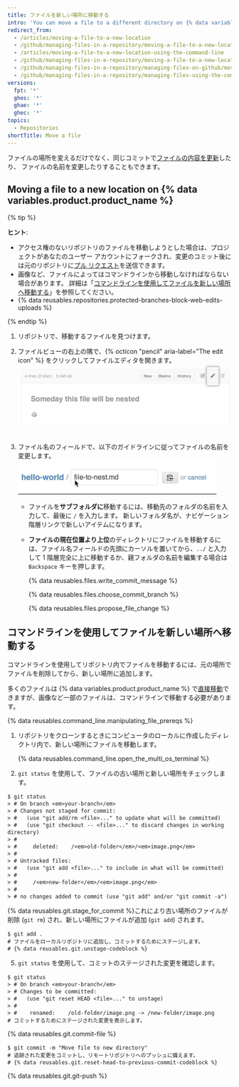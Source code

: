 ```yaml
---
title: ファイルを新しい場所に移動する
intro: 'You can move a file to a different directory on {% data variables.product.product_name %} or by using the command line.'
redirect_from:
  - /articles/moving-a-file-to-a-new-location
  - /github/managing-files-in-a-repository/moving-a-file-to-a-new-location
  - /articles/moving-a-file-to-a-new-location-using-the-command-line
  - /github/managing-files-in-a-repository/moving-a-file-to-a-new-location-using-the-command-line
  - /github/managing-files-in-a-repository/managing-files-on-github/moving-a-file-to-a-new-location
  - /github/managing-files-in-a-repository/managing-files-using-the-command-line/moving-a-file-to-a-new-location-using-the-command-line
versions:
  fpt: '*'
  ghes: '*'
  ghae: '*'
  ghec: '*'
topics:
  - Repositories
shortTitle: Move a file
---
```


ファイルの場所を変えるだけでなく、同じコミットで[ファイルの内容を更新](/articles/editing-files-in-your-repository)したり、
ファイルの名前を変更したりすることもできます。</p> 



## Moving a file to a new location on {% data variables.product.product_name %}

{% tip %}

**ヒント**:

- アクセス権のないリポジトリのファイルを移動しようとした場合は、プロジェクトがあなたのユーザー アカウントにフォークされ、変更のコミット後には元のリポジトリに[プル リクエスト](/pull-requests/collaborating-with-pull-requests/proposing-changes-to-your-work-with-pull-requests/about-pull-requests)を送信できます。
- 画像など、ファイルによってはコマンドラインから移動しなければならない場合があります。 詳細は「[コマンドラインを使用してファイルを新しい場所へ移動する](/articles/moving-a-file-to-a-new-location-using-the-command-line)」を参照してください。
- {% data reusables.repositories.protected-branches-block-web-edits-uploads %}

{% endtip %}

1. リポジトリで、移動するファイルを見つけます。
2. ファイルビューの右上の隅で、{% octicon "pencil" aria-label="The edit icon" %} をクリックしてファイルエディタを開きます。 ![ファイル編集アイコン](/assets/images/help/repository/move-file-edit-file-icon.png)

3. ファイル名のフィールドで、以下のガイドラインに従ってファイルの名前を変更します。 ![ファイル名を編集する](/assets/images/help/repository/moving_files.gif)

    - ファイルを**サブフォルダに**移動するには、移動先のフォルダの名前を入力して、最後に `/` を入力します。 新しいフォルダ名が、ナビゲーション階層リンクで新しいアイテムになります。
    - **ファイルの現在位置より上位**のディレクトリにファイルを移動するには、ファイル名フィールドの先頭にカーソルを置いてから、`../` と入力して 1 階層完全に上に移動するか、親フォルダの名前を編集する場合は `Backspace` キーを押します。 
      
      {% data reusables.files.write_commit_message %}
      
      
      
      {% data reusables.files.choose_commit_branch %}
      
      
      
      {% data reusables.files.propose_file_change %}



## コマンドラインを使用してファイルを新しい場所へ移動する

コマンドラインを使用してリポジトリ内でファイルを移動するには、元の場所でファイルを削除してから、新しい場所に追加します。

多くのファイルは {% data variables.product.product_name %} で[直接移動](/articles/moving-a-file-to-a-new-location)できますが、画像など一部のファイルは、コマンドラインで移動する必要があります。

{% data reusables.command_line.manipulating_file_prereqs %}

1. リポジトリをクローンするときにコンピュータのローカルに作成したディレクトリ内で、新しい場所にファイルを移動します。 
   
   {% data reusables.command_line.open_the_multi_os_terminal %}

3. `git status` を使用して、ファイルの古い場所と新しい場所をチェックします。 
   
   
  ```shell
  $ git status
  > # On branch <em>your-branch</em>
  > # Changes not staged for commit:
  > #   (use "git add/rm <file>..." to update what will be committed)
  > #   (use "git checkout -- <file>..." to discard changes in working directory)
  > #
  > #     deleted:    /<em>old-folder</em>/<em>image.png</em>
  > #
  > # Untracked files:
  > #   (use "git add <file>..." to include in what will be committed)
  > #
  > #     /<em>new-folder</em>/<em>image.png</em>
  > #
  > # no changes added to commit (use "git add" and/or "git commit -a")
  ```


{% data reusables.git.stage_for_commit %}これにより古い場所のファイルが削除 (`git rm`) され、新しい場所にファイルが追加 (`git add`) されます。 


  ```shell
  $ git add .
  # ファイルをローカルリポジトリに追加し、コミットするためにステージします。
  # {% data reusables.git.unstage-codeblock %}
  ```


5. `git status` を使用して、コミットのステージされた変更を確認します。 
   
  ```shell
  $ git status
  > # On branch <em>your-branch</em>
  > # Changes to be committed:
  > #   (use "git reset HEAD <file>..." to unstage)
  > #
  > #    renamed:    /old-folder/image.png -> /new-folder/image.png
  # コミットするためにステージされた変更を表示します。
  ```


{% data reusables.git.commit-file %}


  ```shell
  $ git commit -m "Move file to new directory"
  # 追跡された変更をコミットし、リモートリポジトリへのプッシュに備えます。
  # {% data reusables.git.reset-head-to-previous-commit-codeblock %}
  ```


{% data reusables.git.git-push %}
